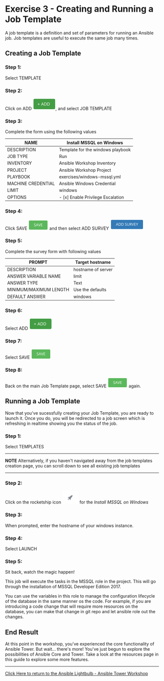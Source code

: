 # Exercise 3 - Creating and Running a Job Template

A job template is a definition and set of parameters for running an Ansible job. Job templates are useful to execute the same job many times.


## Creating a Job Template

### Step 1:

Select TEMPLATE

### Step 2:

Click on ADD ![Add button](at_add.png), and select JOB TEMPLATE

### Step 3:

Complete the form using the following values

NAME | Install MSSQL on Windows
-----|-------------------------
DESCRIPTION|Template for the windows playbook
JOB TYPE|Run
INVENTORY|Ansible Workshop Inventory
PROJECT|Ansible Workshop Project
PLAYBOOK|exercises/windows-mssql.yml
MACHINE CREDENTIAL|Ansible Windows Credential
LIMIT|windows
OPTIONS|- [x] Enable Privilege Escalation

<!--![Job Template Form](at_jt_detail.png) -->

### Step 4:

Click SAVE ![Save button](at_save.png) and then select ADD SURVEY ![Add](at_addsurvey.png)

### Step 5:

Complete the survey form with following values

PROMPT|Target hostname
------|------------------------------------------------
DESCRIPTION|hostname of server
ANSWER VARIABLE NAME|limit
ANSWER TYPE|Text
MINIMUM/MAXIMUM LENGTH| Use the defaults
DEFAULT ANSWER| windows

<!-- ![Survey Form](at_survey_detail.png) -->


### Step 6:

Select ADD ![Add button](at_add.png)

### Step 7:

Select SAVE ![Add button](at_save.png)

### Step 8:

Back on the main Job Template page, select SAVE ![Add button](at_save.png) again.

## Running a Job Template

Now that you've sucessfully creating your Job Template, you are ready to launch it.
Once you do, you will be redirected to a job screen which is refreshing in realtime
showing you the status of the job.


### Step 1:

Select TEMPLATES

---
**NOTE**
Alternatively, if you haven't navigated away from the job templates creation page, you can scroll down to see all existing job templates

---

### Step 2:

Click on the rocketship icon ![Launch button](at_launch_icon.png) for the *Install MSSQL on Windows*

### Step 3:

When prompted, enter the hostname of your windows instance.

<!-- ![Survey Prompt](at_survey_prompt.png) -->

### Step 4:

Select LAUNCH <!-- ![Survey launch button](at_survey_launch.png) -->

### Step 5:

Sit back, watch the magic happen!

This job will execute the tasks in the MSSQL role in the project. This will go through the installation of MSSQL Developer Edition 2017. 

You can use the variables in this role to manage the configuration lifecycle of the database in the same manner os the code. For example, if you are introducing a code change that will require more resources on the database, you can make that change in git repo and let ansible role out the changes. 


## End Result
At this point in the workshop, you've experienced the core functionality of Ansible Tower.  But wait... there's more! You've just begun to explore the possibilities of Ansible Core and Tower.  Take a look at the resources page in this guide to explore some more features.



---

[Click Here to return to the Ansible Lightbulb - Ansible Tower Workshop](../README.md)
